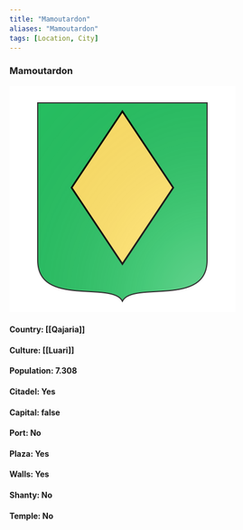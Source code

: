 ```yaml
---
title: "Mamoutardon"
aliases: "Mamoutardon"
tags: [Location, City]
---
```

### Mamoutardon
![](attachment/482599fa2b2f615693241c0c1784a595.svg)

#### Country: [[Qajaria]]

#### Culture: [[Luari]]

#### Population: 7.308

#### Citadel: Yes

#### Capital: false

#### Port: No

#### Plaza: Yes

#### Walls: Yes

#### Shanty: No

#### Temple: No

